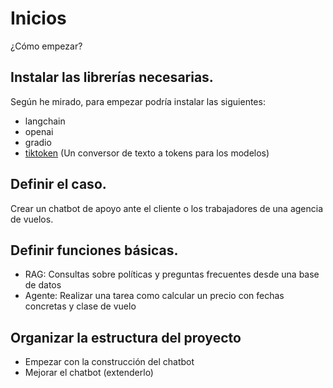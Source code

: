 # Inicios
¿Cómo empezar?
## Instalar las librerías necesarias.
Según he mirado, para empezar podría instalar las siguientes:
- langchain
- openai
- gradio
- [tiktoken](https://github.com/openai/tiktoken) (Un conversor de texto a tokens para los modelos)

## Definir el caso.
Crear un chatbot de apoyo ante el cliente o los trabajadores de una agencia de vuelos.

## Definir funciones básicas.
- RAG: Consultas sobre políticas y preguntas frecuentes desde una base de datos
- Agente: Realizar una tarea como calcular un precio con fechas concretas y clase de vuelo

## Organizar la estructura del proyecto
- Empezar con la construcción del chatbot
- Mejorar el chatbot (extenderlo)
